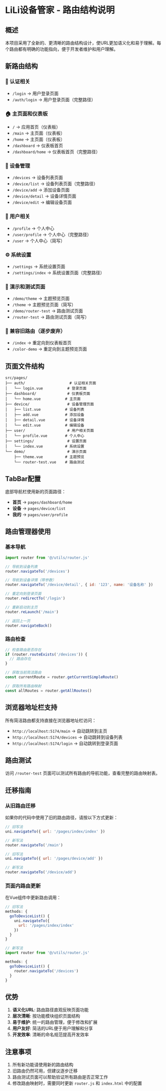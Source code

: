 # LiLi设备管家 - 路由结构说明

## 概述

本项目采用了全新的、更清晰的路由结构设计，使URL更加语义化和易于理解。每个路由都有明确的功能指向，便于开发者维护和用户理解。

## 新路由结构

### 🔐 认证相关
- `/login` → 用户登录页面
- `/auth/login` → 用户登录页面（完整路径）

### 🏠 主页面和仪表板
- `/` → 应用首页（仪表板）
- `/main` → 主页面（仪表板）
- `/home` → 主页面（仪表板）
- `/dashboard` → 仪表板首页
- `/dashboard/home` → 仪表板首页（完整路径）

### 📱 设备管理
- `/devices` → 设备列表页面
- `/device/list` → 设备列表页面（完整路径）
- `/device/add` → 添加设备页面
- `/device/detail` → 设备详情页面
- `/device/edit` → 编辑设备页面

### 👤 用户相关
- `/profile` → 个人中心
- `/user/profile` → 个人中心（完整路径）
- `/user` → 个人中心（简写）

### ⚙️ 系统设置
- `/settings` → 系统设置页面
- `/settings/index` → 系统设置页面（完整路径）

### 🎨 演示和测试页面
- `/demo/theme` → 主题预览页面
- `/theme` → 主题预览页面（简写）
- `/demo/router-test` → 路由测试页面
- `/router-test` → 路由测试页面（简写）

### 🔄 兼容旧路由（逐步废弃）
- `/index` → 重定向到仪表板首页
- `/color-demo` → 重定向到主题预览页面

## 页面文件结构

```
src/pages/
├── auth/                    # 认证相关页面
│   └── login.vue           # 登录页面
├── dashboard/              # 仪表板页面
│   └── home.vue           # 主页面
├── device/                 # 设备管理页面
│   ├── list.vue           # 设备列表
│   ├── add.vue            # 添加设备
│   ├── detail.vue         # 设备详情
│   └── edit.vue           # 编辑设备
├── user/                   # 用户相关页面
│   └── profile.vue        # 个人中心
├── settings/               # 设置页面
│   └── index.vue          # 系统设置
└── demo/                   # 演示页面
    ├── theme.vue          # 主题预览
    └── router-test.vue    # 路由测试
```

## TabBar配置

底部导航栏使用新的页面路径：

- **首页** → `pages/dashboard/home`
- **设备** → `pages/device/list`
- **我的** → `pages/user/profile`

## 路由管理器使用

### 基本导航
```javascript
import router from '@/utils/router.js'

// 导航到设备列表
router.navigateTo('/devices')

// 导航到设备详情（带参数）
router.navigateTo('/device/detail', { id: '123', name: '设备名称' })

// 重定向到登录页面
router.redirectTo('/login')

// 重新启动到主页
router.reLaunch('/main')

// 返回上一页
router.navigateBack()
```

### 路由检查
```javascript
// 检查路由是否存在
if (router.routeExists('/devices')) {
  // 路由存在
}

// 获取当前简洁路由
const currentRoute = router.getCurrentSimpleRoute()

// 获取所有路由映射
const allRoutes = router.getAllRoutes()
```

## 浏览器地址栏支持

所有简洁路由都支持直接在浏览器地址栏访问：

- `http://localhost:5174/main` → 自动跳转到主页
- `http://localhost:5174/devices` → 自动跳转到设备列表
- `http://localhost:5174/login` → 自动跳转到登录页面

## 路由测试

访问 `/router-test` 页面可以测试所有路由的导航功能，查看完整的路由映射表。

## 迁移指南

### 从旧路由迁移

如果你的代码中使用了旧的路由路径，请按以下方式更新：

```javascript
// 旧写法
uni.navigateTo({ url: '/pages/index/index' })

// 新写法
router.navigateTo('/main')
```

```javascript
// 旧写法
uni.navigateTo({ url: '/pages/device/add' })

// 新写法
router.navigateTo('/device/add')
```

### 页面内路由更新

在Vue组件中更新路由调用：

```javascript
// 旧写法
methods: {
  goToDeviceList() {
    uni.navigateTo({
      url: '/pages/index/index'
    })
  }
}

// 新写法
import router from '@/utils/router.js'

methods: {
  goToDeviceList() {
    router.navigateTo('/devices')
  }
}
```

## 优势

1. **语义化URL**: 路由路径直观反映页面功能
2. **层次清晰**: 按功能模块组织页面结构
3. **易于维护**: 统一的路由管理，便于修改和扩展
4. **用户友好**: 简洁的URL便于用户理解和分享
5. **开发效率**: 清晰的命名规范提高开发效率

## 注意事项

1. 所有新功能请使用新的路由结构
2. 旧路由仍然可用，但建议逐步迁移
3. 路由测试页面可以帮助验证所有路由是否正常工作
4. 修改路由映射时，需要同时更新 `router.js` 和 `index.html` 中的配置
